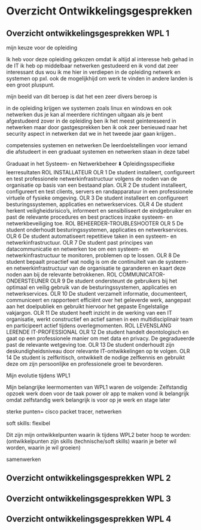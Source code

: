 # Overzicht Ontwikkelingsgesprekken

## Overzicht ontwikkelingsgesprekken WPL 1
mijn keuze voor de opleiding

Ik heb voor deze opleiding gekozen omdat ik altijd al interesse heb gehad in de IT
ik heb op middelbaar netwerken gestudeerd en ik vond dat zeer interessant dus wou ik me hier in verdiepen in de 
opleiding netwerk en systemen op pxl.
ook de mogelijkhijd om werk te vinden in andere landen is een groot pluspunt.

mijn beeld van dit beroep is dat het een zeer divers beroep is

in de opleiding krijgen we systemen zoals linux en windows 
en ook netwerken dus je kan al meerdere richtingen uitgaan als je bent afgestudeerd 
zover in de opleiding ben ik het meest geintereseerd in netwerken maar door gastgesprekken 
ben ik ook zeer benieuwd naar het security aspect in netwerken dat we in het tweede jaar gaan krijgen..

competensies systemen en netwerken
De leerdoelstellingen voor iemand die afstudeert in een graduaat systemen en netwerken staan in deze tabel

Graduaat in het Systeem- en Netwerkbeheer
⬇️ Opleidingsspecifieke leerresultaten
ROL	INSTALLATEUR
OLR 1	De student installeert, configureert en test professionele netwerkinfrastructuur volgens de noden van de organisatie op basis van een bestaand plan.
OLR 2	De student installeert, configureert en test clients, servers en randapparatuur in een professionele virtuele of fysieke omgeving.
OLR 3	De student installeert en configureert besturingssystemen, applicaties en netwerkservices.
OLR 4	De student herkent veiligheidsrisico’s, informeert en sensibiliseert de eindgebruiker en past de relevante procedures en best practices inzake systeem- en netwerkbeveiliging toe.
ROL	BEHEERDER-TROUBLESHOOTER
OLR 5	De student onderhoudt besturingssystemen, applicaties en netwerkservices.
OLR 6	De student automatiseert repetitieve taken in een systeem- en netwerkinfrastructuur.
OLR 7	De student past principes van datacommunicatie en netwerken toe om een systeem- en netwerkinfrastructuur te monitoren, problemen op te lossen.
OLR 8	De student bepaalt proactief wat nodig is om de continuïteit van de systeem- en netwerkinfrastructuur van de organisatie te garanderen en kaart deze noden aan bij de relevante betrokkenen.
ROL	COMMUNICATOR-ONDERSTEUNER
OLR 9	De student ondersteunt de gebruikers bij het optimaal en veilig gebruik van de besturingssystemen, applicaties en netwerkservices.
OLR 10	De student verzamelt informatie, documenteert, communiceert en rapporteert efficiënt over het geleverde werk, aangepast aan het doelpubliek en gebruikt hiervoor het gepaste Engelstalige vakjargon.
OLR 11	De student heeft inzicht in de werking van een IT organisatie, werkt constructief en actief samen in een multidisciplinair team en participeert actief tijdens overlegmomenten.
ROL	LEVENSLANG LERENDE IT-PROFESSIONAL
OLR 12	De student handelt deontologisch en gaat op een professionele manier om met data en privacy. De gegradueerde past de relevante wetgeving toe.
OLR 13	De student onderhoudt zijn deskundigheidsniveau door relevante IT-ontwikkelingen op te volgen.
OLR 14	De student is zelfkritisch, ontwikkelt de nodige zelfkennis en gebruikt deze om zijn persoonlijke en professionele groei te bevorderen.

Mijn evolutie tijdens WPL1

Mijn belangrijke leermomenten van WPL1 waren de volgende:
Zelfstandig opzoek werk doen voor de taak power olr app te maken vond ik belangrijk omdat zelfstandig werk belangrijk is voor op je werk en stage later


sterke punten=
cisco packet tracer, netwerken

soft skills:
flexibel

Dit zijn mijn ontwikkelpunten waarin ik tijdens WPL2 beter hoop te worden:
(ontwikkelpunten zijn skills (technische/soft skills) waarin je beter wil worden, waarin je wil groeien)

samenwerken




## Overzicht ontwikkelingsgesprekken WPL 2

## Overzicht ontwikkelingsgesprekken WPL 3

## Overzicht ontwikkelingsgesprekken WPL 4
